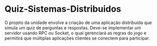 # Quiz-Sistemas-Distribuidos
O projeto da unidade envolve a criação de uma aplicação distribuída que simula um quiz de perguntas e respostas. Deve-se implementar um servidor usando RPC ou Socket, o qual gerenciará as regras do jogo e permitirá que múltiplas aplicações clientes se conectem para participar.
